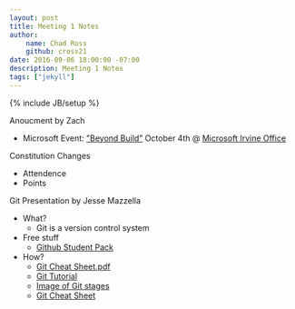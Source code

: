 ```yaml
---
layout: post
title: Meeting 1 Notes
author:
    name: Chad Ross
    github: cross21
date: 2016-09-06 18:00:00 -07:00
description: Meeting 1 Notes
tags: ["jekyll"]
---
```

{% include JB/setup %}


Anoucment by Zach

- Microsoft Event: ["Beyond Build"](https://www.microsoftevents.com/profile/form/index.cfm?PKformID=0x393947e8b7) October 4th @ [Microsoft Irvine Office](https://www.google.com/maps/place/Microsoft+Corporation/@33.6774888,-117.838591,15z/data=!4m5!3m4!1s0x0:0x7e5a49778d64e410!8m2!3d33.6774888!4d-117.838591)


Constitution Changes

- Attendence
- Points


Git Presentation by Jesse Mazzella

- What?
  - Git is a version control system
- Free stuff
  - [Github Student Pack](https://education.github.com/pack)
- How?
  - [Git Cheat Sheet.pdf](https://services.github.com/kit/downloads/github-git-cheat-sheet.pdf)
  - [Git Tutorial](https://github.com/SaddlebackCSS/Git_Tutorial)
  - [Image of Git stages](http://cdn.crunchify.com/wp-content/uploads/2013/08/Github-Stage-Option-on-File-Crunchify-Tips.png)
  - [Git Cheat Sheet]("https://zeroturnaround.com/wp-content/uploads/2016/05/Git-Cheat-Sheet-by-RebelLabs.png")
